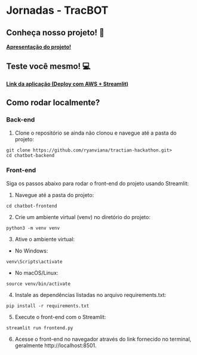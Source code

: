 # Jornadas - TracBOT

## Conheça nosso projeto! 📄

**[Apresentação do projeto!](https://github.com/usuario/projeto)**

## Teste você mesmo! 💻

**[Link da aplicação (Deploy com AWS + Streamlit)](https://tracbot-jornadas.streamlit.app/)**

## Como rodar localmente?

### Back-end

1. Clone o repositório se ainda não clonou e navegue até a pasta do projeto:
```
git clone https://github.com/ryanviana/tractian-hackathon.git>
cd chatbot-backend
```

### Front-end

Siga os passos abaixo para rodar o front-end do projeto usando Streamlit:

1. Navegue até a pasta do projeto:

```
cd chatbot-frontend
```

2. Crie um ambiente virtual (venv) no diretório do projeto:

```
python3 -m venv venv
```

3. Ative o ambiente virtual:

- No Windows:

```
venv\Scripts\activate
```

- No macOS/Linux:
```
source venv/bin/activate
```

4. Instale as dependências listadas no arquivo requirements.txt:

```
pip install -r requirements.txt
```

5. Execute o front-end com o Streamlit:

```
streamlit run frontend.py
```

6. Acesse o front-end no navegador através do link fornecido no terminal, geralmente http://localhost:8501.
